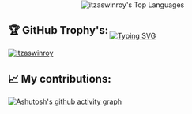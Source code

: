 <p align="center" style="margin-bottom: 0;"><a href="https://git.io/typing-svg"><img src="https://readme-typing-svg.demolab.com?font=Fira+Code&size=40&duration=2500&pause=1000&center=true&vCenter=true&repeat=false&random=false&width=700&lines=Welcome+to+my+GitHub+account!" alt="Typing SVG" /></a>
  
<h1 align="center" style="margin-top: -1000px;">Hi 👋, I'm Aswin Roy</h1>
<h3 align="center">I'm a Backend Developer. I really enjoy learning programming languages. Also, I'm confident in my ability to learn anything that comes my way.</h3>

<h2 align="left">👨‍🎓 About me: <img align="right" src="https://komarev.com/ghpvc/?username=itzaswinroy&label=Profile%20views&color=0e75b6&style=flat" alt="itzaswinroy" /> </h2></p>
  
- 🌱 I’m currently practicing problems based on ***Data Structures and Algorithms, OOPS concepts.***

- 💬 Ask me about ***Programming, Problem Solving.***

- 💪 I'm proficient in programming languages such as ***Java, SQL.***

- ✅ I consistently maintain and update my code on ***GitHub.***

- 😃 Pronouns: ***He/Him.***

- 💼 I'm seeking an opportunity to work as a ***software developer.***

- 📫 How to reach me: ***aswinroy255@gmail.com***

- ⚡ Interesting fact: ***I acquired my skills on my own interests, without any assistance from an institution.***

<h2 align="left">🤝 Connect with me:</h2>
<p align="left">
<a href="https://linkedin.com/in/aswin roy" target="blank"><img align="center" src="https://raw.githubusercontent.com/rahuldkjain/github-profile-readme-generator/master/src/images/icons/Social/linked-in-alt.svg" alt="aswin roy" height="30" width="40" /></a>
<a href="https://www.hackerrank.com/aswinroy255" target="blank"><img align="center" src="https://raw.githubusercontent.com/rahuldkjain/github-profile-readme-generator/master/src/images/icons/Social/hackerrank.svg" alt="aswinroy255" height="30" width="40" /></a>
<a href="https://www.leetcode.com/aswinroy255" target="blank"><img align="center" src="https://raw.githubusercontent.com/rahuldkjain/github-profile-readme-generator/master/src/images/icons/Social/leet-code.svg" alt="aswinroy255" height="30" width="40" /></a>
</p>

<h2 align="left">👨‍💻 Programming Languages:</h2>
<img src="https://github.com/user-attachments/assets/49fb98e6-d1bf-4d92-a866-406417e72c29" alt="Java Icon" width="48" height="48"></a> <a href="https://www.mysql.com/" target="_blank" rel="noreferrer"> <img src="https://raw.githubusercontent.com/devicons/devicon/master/icons/mysql/mysql-original-wordmark.svg" alt="mysql" width="40" height="40"/> </a>

<h2 align="left">🛠 IDE's and Tools:</h2>
<img src="https://github.com/user-attachments/assets/4fd798cc-992b-4189-9e52-d244f94ab9ae" alt="icons8-intellij-idea-48" />

<img src="https://github.com/user-attachments/assets/260c74af-fbae-4074-9413-85966c57903c" alt="icons8-git-48" />

<img src="https://github.com/user-attachments/assets/70edbbbf-8b03-4a9c-88d2-e1bdf66189ed" alt="icons8-notion-48" width="48" height="48">

<h2 align="left">📊 GitHub Stats:</h2>

<p align="center"> <img src="https://github-readme-streak-stats.herokuapp.com/?user=itzaswinroy&theme=radical&hide_border=false" alt="itzaswinroy's Streak"/></p>

<p align="center"> <img src="https://github-readme-stats.vercel.app/api?username=itzaswinroy&theme=radical&show_icons=true&rank_icon=github&text_bold" alt="itzaswinroy's GitHub stats"></p>

<p align="center"> <img src="https://github-readme-stats.vercel.app/api/top-langs/?username=itzaswinroy&theme=radical&show_icons=true&hide_border=false&layout=compact" alt="itzaswinroy's Top Languages"/></p>

<h2 align="left" class="no-margin">🏆 GitHub Trophy's:</h2>

<p align="left"> <a href="https://github.com/ryo-ma/github-profile-trophy"><img src="https://github-profile-trophy.vercel.app/?username=itzaswinroy&theme=radical"
 alt="itzaswinroy" /></a></p>

<h2 align="left">📈 My contributions:</h2>

<a href="https://github.com/ashutosh00710/github-readme-activity-graph"><img src="https://github-readme-activity-graph.vercel.app/graph?username=itzaswinroy&bg_color=0d1117&color=58a6ff&line=28a745&point=99f599&area=true&hide_border=true" alt="Ashutosh's github activity graph"></a>
